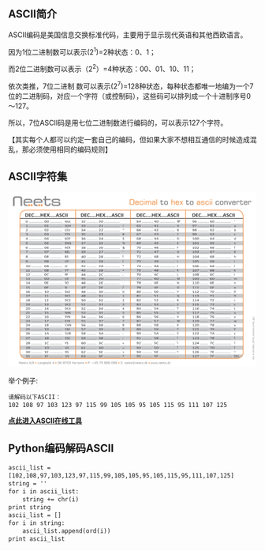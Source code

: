 ## ASCII简介

ASCII编码是美国信息交换标准代码，主要用于显示现代英语和其他西欧语言。

因为1位二进制数可以表示(2<sup>1</sup>)=2种状态：0、1；

而2位二进制数可以表示（2<sup>2</sup>）=4种状态：00、01、10、11；

依次类推，7位二进制 数可以表示(2<sup>7</sup>)=128种状态，每种状态都唯一地编为一个7位的二进制码，对应一个字符（或控制码），这些码可以排列成一个十进制序号0～127。

所以，7位ASCII码是用七位二进制数进行编码的，可以表示127个字符。

【其实每个人都可以约定一套自己的编码，但如果大家不想相互通信的时候造成混乱，那必须使用相同的编码规则】

## ASCII字符集

![ascii code chart](image/ascii-1.jpeg)

举个例子:

```
请解码以下ASCII：
102 108 97 103 123 97 115 99 105 105 95 105 115 95 111 107 125
```

**[点此进入ASCII在线工具](http://www.ab126.com/goju/1711.html)**

## Python编码解码ASCII

```
ascii_list = [102,108,97,103,123,97,115,99,105,105,95,105,115,95,111,107,125]
string = ''
for i in ascii_list:
	string += chr(i)
print string
ascii_list = []
for i in string:
	ascii_list.append(ord(i))
print ascii_list
```